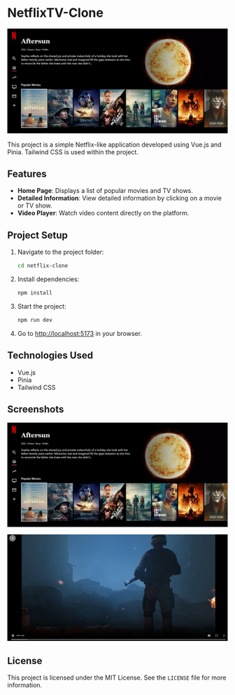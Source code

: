 # NetflixTV-Clone
 
![NetflixTV Clone](img/home.png)

This project is a simple Netflix-like application developed using Vue.js and Pinia. Tailwind CSS is used within the project.

## Features

- **Home Page**: Displays a list of popular movies and TV shows.
- **Detailed Information**: View detailed information by clicking on a movie or TV show.
- **Video Player**: Watch video content directly on the platform.


## Project Setup

1. Navigate to the project folder:

    ```bash
    cd netflix-clone
    ```

2. Install dependencies:

    ```bash
    npm install
    ```

3. Start the project:

    ```bash
    npm run dev
    ```

4. Go to [http://localhost:5173](http://localhost:5173) in your browser.

## Technologies Used

- Vue.js
- Pinia
- Tailwind CSS

## Screenshots

![Screenshot 1](img/home.png)

![Screenshot 2](img/video.png)


## License

This project is licensed under the MIT License. See the `LICENSE` file for more information.